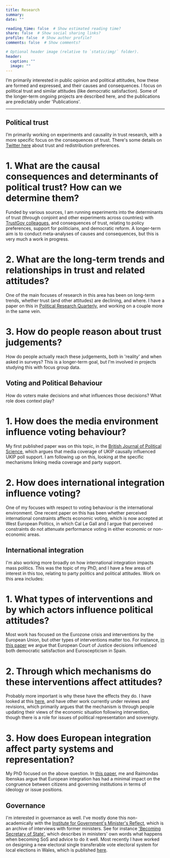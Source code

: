 ```yaml
---
title: Research
summary: 
date: ""

reading_time: false  # Show estimated reading time?
share: false  # Show social sharing links?
profile: false  # Show author profile?
comments: false  # Show comments?

# Optional header image (relative to `static/img/` folder).
header:
  caption: ""
  image: ""
---
```


I’m primarily interested in public opinion and political attitudes, how these are formed and expressed, and their causes and consequences. I focus on political trust and similar attitudes (like democratic satisfaction). Some of the longer-term ongoing projects are described here, and the publications are predictably under 'Publications'. 

-------------------------------------

## Political trust

I’m primarily working on experiments and causality in trust research, with a more specific focus on the consequences of trust. There's some details on [Twitter here](https://twitter.com/DanJDevine/status/1359554155703119875) about trust and redistribution preferences.

# 1. What are the causal consequences and determinants of political trust? How can we determine them?

Funded by various sources, I am running experiments into the determinants of trust (through conjoint and other experiments across countries) with [TrustGov colleagues](https://trustgov.net), and consequences of trust, relating to policy preferences, support for politicians, and democratic reform. A longer-term aim is to conduct meta-analyses of causes and consequences, but this is very much a work in progress. 

# 2. What are the long-term trends and relationships in trust and related attitudes? 

One of the main focuses of research in this area has been on long-term trends, whether trust (and other attitudes) are declining, and where. I have a paper on this in [Political Research Quarterly](https://journals.sagepub.com/doi/full/10.1177/10659129211009605), and working on a couple more in the same vein. 

# 3. How do people reason about trust judgements? 

How do people actually reach these judgements, both in 'reality' and when asked in surveys? This is a longer-term goal, but I'm involved in projects studying this with focus group data. 

## Voting and Political Behaviour

How do voters make decisions and what influences those decisions? What role does context play?

# 1. How does the media environment influence voting behaviour?

My first published paper was on this topic, in the [British Journal of Political Science](https://www.cambridge.org/core/product/identifier/S0007123418000145/type/journal_article), which argues that media coverage of UKIP causally influenced UKIP poll support. I am following up on this, looking at the specific mechanisms linking media coverage and party support. 

# 2. How does international integration influence voting?

One of my focuses with respect to voting behaviour is the international environment. One recent paper on this has been whether perceived international constraints affects economic voting, which is now accepted at West European Politics, in which Cal Le Gall and I argue that perceived constraints do not attenuate performance voting in either economic or non-economic areas. 

## International integration

I'm also working more broadly on how international integration impacts mass politics. This was the topic of my PhD, and I have a few areas of interest in this too, relating to party politics and political attitudes. Work on this area includes:

# 1. What types of interventions and by which actors influence political attitudes?

Most work has focused on the Eurozone crisis and interventions by the European Union, but other types of interventions matter too. For instance, [in this paper](https://www.tandfonline.com/doi/abs/10.1080/13501763.2021.1901963?journalCode=rjpp20) we argue that European Court of Justice decisions influenced both democratic satisfaction and Euroscepticism in Spain.

# 2. Through which mechanisms do these interventions affect attitudes? 

Probably more important is why these have the effects they do. I have looked at this [here](https://www.tandfonline.com/doi/full/10.1080/01402382.2019.1675130), and have other work currently under reviews and revisions, which primarily argues that the mechanism is through people updating their views of the economic situation following intervention, though there is a role for issues of political representation and sovereigty. 

# 3. How does European integration affect party systems and representation?

My PhD focused on the above question. In [this paper](https://journals.sagepub.com/doi/full/10.1177/14651165211024936), me and Raimondas Ibenskas argue that European integration has had a minimal impact on the congruence between citizens and governing institutions in terms of ideology or issue positions. 

## Governance

I'm interested in governance as well. I've mostly done this non-academically with the [Institute for Government's Minister's Reflect](https://www.instituteforgovernment.org.uk/our-work/professional-development/ministers-reflect), which is an archive of interviews with former ministers. See for instance ['Becoming Secretary of State'](https://www.instituteforgovernment.org.uk/sites/default/files/publications/becoming-secretary-of-state-final.pdf), which describes in ministers' own words what happens when becoming SoS and advice to do it well. Most recently I have worked on designing a new electoral single transferable vote electoral system for local elections in Wales, which is published [here](https://gov.wales/sites/default/files/statistics-and-research/2021-03/implementation-of-a-single-transferable-vote-system-for-local-elections-in-wales.pdf). 


